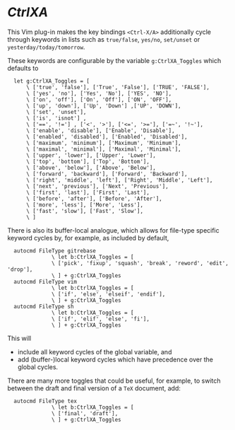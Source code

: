 *CtrlXA*
=========

This Vim plug-in makes the key bindings `<Ctrl-X/A>` additionally cycle through keywords in lists such as `true/false`, `yes/no`, `set/unset` or `yesterday/today/tomorrow`.

These keywords are configurable by the variable `g:CtrlXA_Toggles` which defaults to

```vim
  let g:CtrlXA_Toggles = [
      \ ['true', 'false'], ['True', 'False'], ['TRUE', 'FALSE'],
      \ ['yes', 'no'], ['Yes', 'No'], ['YES', 'NO'],
      \ ['on', 'off'], ['On', 'Off'], ['ON', 'OFF'],
      \ ['up', 'down'], ['Up', 'Down'] ,['UP', 'DOWN'],
      \ ['set', 'unset'],
      \ ['is', 'isnot'] ,
      \ ['==', '!='] , ['<', '>'], ['<=', '>='], ['=~', '!~'],
      \ ['enable', 'disable'], ['Enable', 'Disable'],
      \ ['enabled', 'disabled'], ['Enabled', 'Disabled'],
      \ ['maximum', 'minimum'], ['Maximum', 'Minimum'],
      \ ['maximal', 'minimal'], ['Maximal', 'Minimal'],
      \ ['upper', 'lower'], ['Upper', 'Lower'],
      \ ['top', 'bottom'], ['Top', 'Bottom'],
      \ ['above', 'below'], ['Above', 'Below'],
      \ ['forward', 'backward'], ['Forward', 'Backward'],
      \ ['right', 'middle', 'left'], ['Right', 'Middle', 'Left'],
      \ ['next', 'previous'], ['Next', 'Previous'],
      \ ['first', 'last'], ['First', 'Last'],
      \ ['before', 'after'], ['Before', 'After'],
      \ ['more', 'less'], ['More', 'Less'],
      \ ['fast', 'slow'], ['Fast', 'Slow'],
      \ ]
```

There is also its buffer-local analogue, which allows for file-type specific
keyword cycles by, for example, as included by default,

```vim
  autocmd FileType gitrebase
              \ let b:CtrlXA_Toggles = [
              \ ['pick', 'fixup', 'squash', 'break', 'reword', 'edit', 'drop'],
              \ ] + g:CtrlXA_Toggles
  autocmd FileType vim
              \ let b:CtrlXA_Toggles = [
              \ ['if', 'else', 'elseif', 'endif'],
              \ ] + g:CtrlXA_Toggles
  autocmd FileType sh
              \ let b:CtrlXA_Toggles = [
              \ ['if', 'elif', 'else', 'fi'],
              \ ] + g:CtrlXA_Toggles
```
This will

- include all keyword cycles of the global variable, and
- add (buffer-)local keyword cycles which have precedence over the global cycles.

There are many more toggles that could be useful, for example, to switch between the draft and final version of a `TeX` document, add:
```vim
  autocmd FileType tex
              \ let b:CtrlXA_Toggles = [
              \ ['final', 'draft'],
              \ ] + g:CtrlXA_Toggles
```

